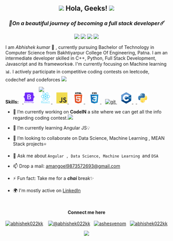 <h2 align="center"><img src="https://media.giphy.com/media/hvRJCLFzcasrR4ia7z/giphy.gif" width="50"> Hola, Geeks! <img src="https://i.pinimg.com/originals/8a/a4/59/8aa4595fb24b6ed585dddac4622b2445.gif" width="80"></h2>

<h3 align="center"><i><b> 🌈On a beautiful journey of becoming a full stack developer☄️</b></i></h3>
<p align="center">
<a href="https://www.linkedin.com/in/aman-goel-a999a4198/"><img src="https://img.shields.io/badge/-Aman-blue?style=flat-square&logo=Linkedin&logoColor=white&link=https://www.linkedin.com/in/aman-goel-a999a4198/"></a>
<a href="https://github.com/abhishekkumar08"><img src="https://img.shields.io/github/followers/abhishekkumar08?label=follow&style=social"></a>
<img src="https://gpvc.arturio.dev/abhishekkumar08">
<a href="https://github.com/abhishekkumar08"><img src="https://img.shields.io/badge/Made%20With%20❤️%20By-Abhishek-orange"></a>
</p>

I am *Abhishek kumar* 👾 , currently pursuing Bachelor of Technology in Computer Science from Bakhtiyarpur College Of Engineering, Patna.  I am an intermediate developer skilled in C++, Python, Full Stack Development, Javascript and its frameworks❄️. I'm currently focusing on Machine learning📊. I actively participate in competitive coding contests on leetcode, codechef and codeforces <img src="https://www.georgiancollege.ca/wp-content/uploads/lightbulb.gif" width="30">


<img align='right' src="https://thumbs.gfycat.com/EvilNextDevilfish-size_restricted.gif" width="400">

<br>
 <b>Skills: </b>&nbsp;&nbsp;<a href="https://getbootstrap.com" target="_blank"> <img src="https://raw.githubusercontent.com/devicons/devicon/master/icons/bootstrap/bootstrap-plain-wordmark.svg" alt="bootstrap" width="35" height="35"/></a> &nbsp;&nbsp;  <a href="https://reactjs.org/" target="_blank"> <img src="https://raw.githubusercontent.com/devicons/devicon/master/icons/react/react-original-wordmark.svg" alt="react" width="35" height="35"/> </a>&nbsp;&nbsp;
 <a href="https://developer.mozilla.org/en-US/docs/Web/JavaScript" target="_blank"> <img src="https://raw.githubusercontent.com/devicons/devicon/master/icons/javascript/javascript-original.svg" alt="javascript" width="35" height="35"/> </a> &nbsp;&nbsp; <a href="https://www.w3.org/html/" target="_blank"> <img src="https://raw.githubusercontent.com/devicons/devicon/master/icons/html5/html5-original-wordmark.svg" alt="html5" width="35" height="35"/> </a>&nbsp;&nbsp; <a href="https://www.w3schools.com/css/" target="_blank"> <img src="https://raw.githubusercontent.com/devicons/devicon/master/icons/css3/css3-original-wordmark.svg" alt="css3" width="35" height="35"/> </a>&nbsp;&nbsp; <a href="https://git-scm.com/" target="_blank"> <img src="https://www.vectorlogo.zone/logos/git-scm/git-scm-icon.svg" alt="git" width="35" height="35"/> </a> &nbsp;&nbsp;  <a href="https://www.w3schools.com/cpp/" target="_blank"> <img src="https://raw.githubusercontent.com/devicons/devicon/master/icons/cplusplus/cplusplus-original.svg" alt="cplusplus" width="35" height="35"/> </a>&nbsp;&nbsp;<a href="https://www.python.org" target="_blank"> <img src="https://raw.githubusercontent.com/devicons/devicon/master/icons/python/python-original.svg" alt="python" width="35" height="35"/> </a>

- 🔭 I’m currently working on **CodeIN** a site where we can get all the info regarding coding contest.<img src="https://ayfaatechnology.com/wp-content/themes/ayfaa-theme/ayfaa/images/home.gif" width="50">
 
- 🌱 I’m currently learning Angular JS💡
- 👯 I’m looking to collaborate on Data Science, Machine Learning , MEAN Stack projects⭐️ 
- 💬 Ask me about ```Angular , Data Science, Machine Learning ```and ```DSA```
- 📫 Drop a mail: [amangoel9873572693@gmail.com](amangoel9873572693@gmail.com)
- ⚡ Fun fact: Take me for a ***chai*** break✨ 
- 🌍 I'm mostly active on [LinkedIn](https://www.linkedin.com/in/aman-goel-a999a4198/)

<br>
<p align="center">
<b>Connect me here</b><br><br>
<a href="https://www.codechef.com/users/aman_goel987" target="blank"><img align="center" src="https://cdn.jsdelivr.net/npm/simple-icons@3.1.0/icons/codechef.svg" alt="abhishek022kk" height="41" width="51" /></a>  &nbsp;&nbsp;
<a href="https://www.hackerrank.com/amangoel9873572" target="blank"><img align="center" src="https://cdn.jsdelivr.net/npm/simple-icons@3.0.1/icons/hackerrank.svg" alt="@abhishek022kk" height="41" width="51" /></a>&nbsp;&nbsp;
<a href="https://codeforces.com/profile/amangoel9873572693" target="blank"><img align="center" src="https://cdn.jsdelivr.net/npm/simple-icons@3.0.1/icons/codeforces.svg" alt="ashesvenom" height="41" width="51" /></a>&nbsp;&nbsp;
<a href="https://leetcode.com/Amangoel123/" target="blank"><img align="center" src="https://cdn.jsdelivr.net/npm/simple-icons@3.0.1/icons/leetcode.svg" alt="abhishek022kk" height="41" width="51" /></a>
</p>  

<p align="center">
<img src="https://activity-graph.herokuapp.com/graph?username=goel-aman">  
</p>
